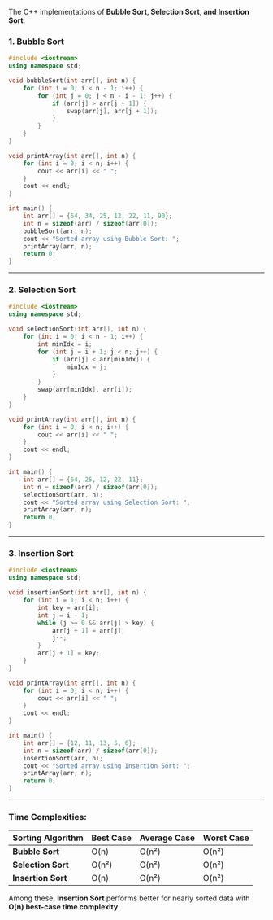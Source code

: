 The C++ implementations of **Bubble Sort, Selection Sort, and Insertion Sort**:

### **1. Bubble Sort**
```cpp
#include <iostream>
using namespace std;

void bubbleSort(int arr[], int n) {
    for (int i = 0; i < n - 1; i++) {
        for (int j = 0; j < n - i - 1; j++) {
            if (arr[j] > arr[j + 1]) {
                swap(arr[j], arr[j + 1]);
            }
        }
    }
}

void printArray(int arr[], int n) {
    for (int i = 0; i < n; i++) {
        cout << arr[i] << " ";
    }
    cout << endl;
}

int main() {
    int arr[] = {64, 34, 25, 12, 22, 11, 90};
    int n = sizeof(arr) / sizeof(arr[0]);
    bubbleSort(arr, n);
    cout << "Sorted array using Bubble Sort: ";
    printArray(arr, n);
    return 0;
}
```

---

### **2. Selection Sort**
```cpp
#include <iostream>
using namespace std;

void selectionSort(int arr[], int n) {
    for (int i = 0; i < n - 1; i++) {
        int minIdx = i;
        for (int j = i + 1; j < n; j++) {
            if (arr[j] < arr[minIdx]) {
                minIdx = j;
            }
        }
        swap(arr[minIdx], arr[i]);
    }
}

void printArray(int arr[], int n) {
    for (int i = 0; i < n; i++) {
        cout << arr[i] << " ";
    }
    cout << endl;
}

int main() {
    int arr[] = {64, 25, 12, 22, 11};
    int n = sizeof(arr) / sizeof(arr[0]);
    selectionSort(arr, n);
    cout << "Sorted array using Selection Sort: ";
    printArray(arr, n);
    return 0;
}
```

---

### **3. Insertion Sort**
```cpp
#include <iostream>
using namespace std;

void insertionSort(int arr[], int n) {
    for (int i = 1; i < n; i++) {
        int key = arr[i];
        int j = i - 1;
        while (j >= 0 && arr[j] > key) {
            arr[j + 1] = arr[j];
            j--;
        }
        arr[j + 1] = key;
    }
}

void printArray(int arr[], int n) {
    for (int i = 0; i < n; i++) {
        cout << arr[i] << " ";
    }
    cout << endl;
}

int main() {
    int arr[] = {12, 11, 13, 5, 6};
    int n = sizeof(arr) / sizeof(arr[0]);
    insertionSort(arr, n);
    cout << "Sorted array using Insertion Sort: ";
    printArray(arr, n);
    return 0;
}
```

---

### **Time Complexities:**
| Sorting Algorithm | Best Case | Average Case | Worst Case |
|------------------|-----------|-------------|-----------|
| **Bubble Sort** | O(n) | O(n²) | O(n²) |
| **Selection Sort** | O(n²) | O(n²) | O(n²) |
| **Insertion Sort** | O(n) | O(n²) | O(n²) |

Among these, **Insertion Sort** performs better for nearly sorted data with **O(n) best-case time complexity**.
